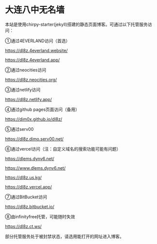 # 大连八中无名墙

本站是使用chirpy-starter(jekyll)搭建的静态页面博客。可通过以下托管服务访问：

①通过4EVERLAND访问（首选）

https://dl8z.4everland.website/

https://dl8z.4everland.app/

②通过neocities访问

https://dl8z.neocities.org/

③通过netlify访问

https://dl8z.netlify.app/

④通过github pages页面访问（备用）

https://dim0x.github.io/dl8z/

⑤通过serv00

https://dl8z.dimo.serv00.net/

⑥通过vercel访问（注：自定义域名的搜索功能可能有问题）

https://dlems.dynv6.net/

https://www.dlems.dynv6.net/

https://dl8z.us.kg/

https://dl8z.vercel.app/

⑦通过BitBucket访问

https://dl8z.bitbucket.io/

⑧由infinityfree托管，可能随时失效

https://dl8z.ct.ws/

部分托管服务处于被封禁状态，请选用能打开的网址进入博客。